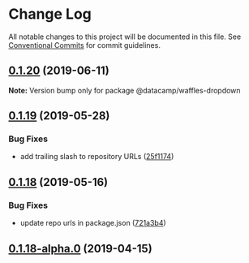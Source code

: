 # Change Log

All notable changes to this project will be documented in this file.
See [Conventional Commits](https://conventionalcommits.org) for commit guidelines.

## [0.1.20](https://github.com/datacamp/design-system/compare/@datacamp/waffles-dropdown@0.1.19...@datacamp/waffles-dropdown@0.1.20) (2019-06-11)

**Note:** Version bump only for package @datacamp/waffles-dropdown





## [0.1.19](https://github.com/datacamp-engineering/design-system/tree/master/packages/stylesheets/dropdown/compare/@datacamp/waffles-dropdown@0.1.18...@datacamp/waffles-dropdown@0.1.19) (2019-05-28)


### Bug Fixes

* add trailing slash to repository URLs ([25f1174](https://github.com/datacamp-engineering/design-system/tree/master/packages/stylesheets/dropdown/commit/25f1174))





## [0.1.18](https://github.com/datacamp-engineering/design-system/tree/master/packages/stylesheets/dropdown/compare/@datacamp/waffles-dropdown@0.1.18-alpha.0...@datacamp/waffles-dropdown@0.1.18) (2019-05-16)


### Bug Fixes

* update repo urls in package.json ([721a3b4](https://github.com/datacamp-engineering/design-system/tree/master/packages/stylesheets/dropdown/commit/721a3b4))





## [0.1.18-alpha.0](https://github.com/datacamp/design-system/compare/@datacamp/waffles-dropdown@0.1.18-alpha.0...@datacamp/waffles-dropdown@0.1.18-alpha.0) (2019-04-15)

